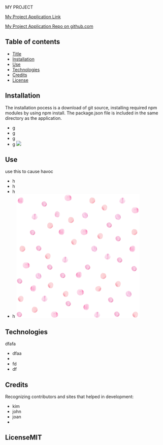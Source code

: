 MY PROJECT


[My Project Application Link](url)

[My Project Application Repo on github.com](url)
## Table of contents
* [Title](#Title)
* [Installation](#Installation)
* [Use](#Use)
* [Technologies](#Technologies)
* [Credits](#Credits)
* [License](#License)
## Installation
The installation pocess is a download of git source, installing required npm modules by using npm install. The package.json file is included in the same directory as the application.

* g
* g
* g
* g
![](undefined)

## Use
use this to cause havoc

* h
* h
* h
* h
![](../images/ph3.png)

## Technologies
dfafa

* dfaa
* 
* fd
* df

## Credits
Recognizing contributors and sites that helped in development:

* kim
* john
* joan
* 

## LicenseMIT